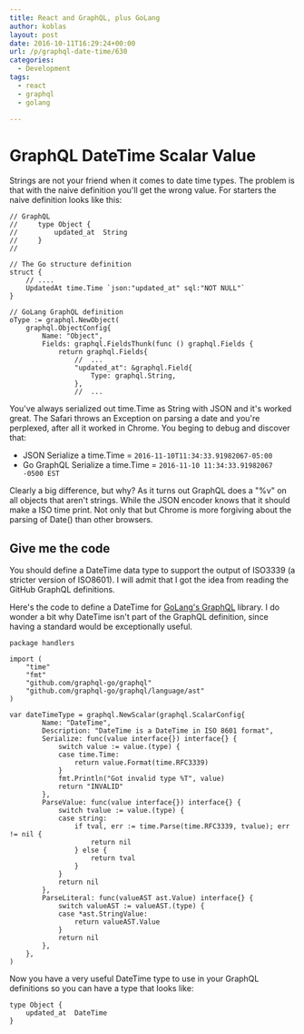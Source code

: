 ```yaml
---
title: React and GraphQL, plus GoLang
author: koblas
layout: post
date: 2016-10-11T16:29:24+00:00
url: /p/graphql-date-time/630
categories:
  - Development
tags:
  - react
  - graphql
  - golang

---
```


# GraphQL DateTime Scalar Value

Strings are not your friend when it comes to date time types. The problem is that with the naive definition you'll get the wrong value. For starters the naive definition looks like this:

```
// GraphQL
//     type Object {
//         updated_at  String
//     }
//

// The Go structure definition
struct {
	// ....
	UpdatedAt time.Time `json:"updated_at" sql:"NOT NULL"`
}

// GoLang GraphQL definition
oType := graphql.NewObject(
    graphql.ObjectConfig{
        Name: "Object",
        Fields: graphql.FieldsThunk(func () graphql.Fields {
            return graphql.Fields{
			    //  ...
                "updated_at": &graphql.Field{
                    Type: graphql.String,
                },
				//  ...
```

You've always serialized out time.Time as String with JSON and it's worked great. The Safari throws an Exception on parsing a date and you're perplexed, after all it worked in Chrome. You beging to debug and discover that:

* JSON Serialize a time.Time = `2016-11-10T11:34:33.91982067-05:00`
* Go GraphQL Serialize a time.Time = `2016-11-10 11:34:33.91982067 -0500 EST`

Clearly a big difference, but why? As it turns out GraphQL does a "%v" on all objects that aren't strings. While the JSON encoder knows that it should make a ISO time print. Not only that but Chrome is more forgiving about the parsing of Date() than other browsers.

## Give me the code

You should define a DateTime data type to support the output of ISO3339 (a stricter version of ISO8601). I will admit that I got the idea from reading the GitHub GraphQL definitions. 

Here's the code to define a DateTime for [GoLang's GraphQL](https://github.com/graphql-go/graphql) library. I do wonder a bit why DateTime isn't part of the GraphQL definition, since having a standard would be exceptionally useful.

```
package handlers

import (
    "time"
    "fmt"
    "github.com/graphql-go/graphql"
    "github.com/graphql-go/graphql/language/ast"
)

var dateTimeType = graphql.NewScalar(graphql.ScalarConfig{
        Name: "DateTime",
        Description: "DateTime is a DateTime in ISO 8601 format",
        Serialize: func(value interface{}) interface{} {
            switch value := value.(type) {
            case time.Time:
                return value.Format(time.RFC3339)
            }
            fmt.Println("Got invalid type %T", value)
            return "INVALID"
        },
        ParseValue: func(value interface{}) interface{} {
            switch tvalue := value.(type) {
            case string:
                if tval, err := time.Parse(time.RFC3339, tvalue); err != nil {
                    return nil
                } else {
                    return tval
                }
            }
            return nil
        },
        ParseLiteral: func(valueAST ast.Value) interface{} {
            switch valueAST := valueAST.(type) {
            case *ast.StringValue:
                return valueAST.Value
            }
            return nil
        },
    },
)
```

Now you have a very useful DateTime type to use in your GraphQL definitions so you can have a type that looks like:

```
type Object {
	updated_at	DateTime
}
```